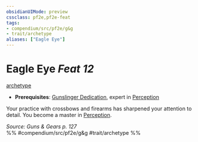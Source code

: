 ```yaml
---
obsidianUIMode: preview
cssclass: pf2e,pf2e-feat
tags:
- compendium/src/pf2e/g&g
- trait/archetype
aliases: ["Eagle Eye"]
---
```

# Eagle Eye  *Feat 12*  
[archetype](/rules/traits/archetype.md)  

- **Prerequisites**: [Gunslinger Dedication](/compendium/feats/gunslinger-dedication-g-g.md), expert in [Perception](/compendium/skills.md#Perception)

Your practice with crossbows and firearms has sharpened your attention to detail. You become a master in [Perception](/compendium/skills.md#Perception).

*Source: Guns & Gears p. 127*  
%% #compendium/src/pf2e/g&g #trait/archetype %%